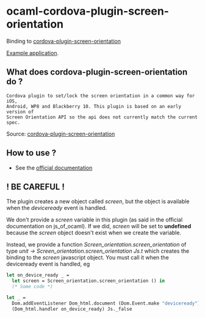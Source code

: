 # ocaml-cordova-plugin-screen-orientation

Binding to
[cordova-plugin-screen-orientation](https://github.com/gbenvenuti/cordova-plugin-screen-orientation)

[Example
application](https://github.com/dannywillems/ocaml-cordova-plugin-screen-orientation-example).

## What does cordova-plugin-screen-orientation do ?

```
Cordova plugin to set/lock the screen orientation in a common way for iOS,
Android, WP8 and Blackberry 10. This plugin is based on an early version of
Screen Orientation API so the api does not currently match the current spec.
```

Source: [cordova-plugin-screen-orientation](https://github.com/gbenvenuti/cordova-plugin-screen-orientation)

## How to use ?

* See the [official documentation](https://github.com/gbenvenuti/cordova-plugin-screen-orientation)

## ! BE CAREFUL !

The plugin creates a new object called *screen*, but the object is
available when the *deviceready* event is handled.

We don't provide a *screen* variable in this plugin (as said in the official
documentation on js_of_ocaml). If we did, *screen* will be set to **undefined**
because the *screen* object doesn't exist when we create the variable.

Instead, we provide a function *Screen_orientation.screen_orientation* of type
*unit -> Screen_orientation.screen_orientation Js.t* which creates the binding
to the *screen* javascript object. You must call it when the deviceready event
is handled, eg

```OCaml
let on_device_ready _ =
  let screen = Screen_orientation.screen_orientation () in
  (* Some code *)

let _ =
  Dom.addEventListener Dom_html.document (Dom.Event.make "deviceready")
  (Dom_html.handler on_device_ready) Js._false
```
